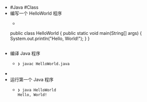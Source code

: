 - #Java #Class
- 编写一个 HelloWorld 程序
	- ```java
	public class HelloWorld {
    	public static void main(String[] args) {
        	System.out.println("Hello, World!");
    	}
	}
	```

- 编译 Java 程序
	- ```bash
	  ❯ javac HelloWorld.java 
	  ```
-
- 运行第一个 Java 程序
	- ```bash
	  ❯ java HelloWorld 
	  Hello, World!
	  ```